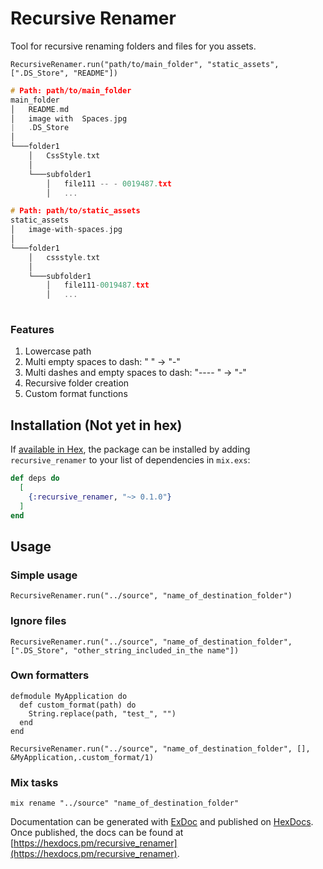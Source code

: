 # Recursive Renamer

Tool for recursive renaming folders and files for you assets. 

`RecursiveRenamer.run("path/to/main_folder", "static_assets", [".DS_Store", "README"])`
```c
# Path: path/to/main_folder
main_folder
│   README.md
│   image with  Spaces.jpg
|   .DS_Store  
│
└───folder1
    │   CssStyle.txt
    │
    └───subfolder1
        │   file111 -- - 0019487.txt
        │   ...
```    

```c
# Path: path/to/static_assets
static_assets
│   image-with-spaces.jpg  
│
└───folder1
    │   cssstyle.txt
    │
    └───subfolder1
        │   file111-0019487.txt
        │   ...
    
```

### Features
  1. Lowercase path
  2. Multi empty spaces to dash: "   " -> "-"
  3. Multi dashes and empty spaces to dash: "----   " -> "-"
  4. Recursive folder creation
  5. Custom format functions


## Installation (Not yet in hex)

If [available in Hex](https://hex.pm/docs/publish), the package can be installed
by adding `recursive_renamer` to your list of dependencies in `mix.exs`:

```elixir
def deps do
  [
    {:recursive_renamer, "~> 0.1.0"}
  ]
end
```

## Usage

### Simple usage
```
RecursiveRenamer.run("../source", "name_of_destination_folder")
```
### Ignore files
```
RecursiveRenamer.run("../source", "name_of_destination_folder", [".DS_Store", "other_string_included_in_the name"])
```

### Own formatters
```
defmodule MyApplication do
  def custom_format(path) do 
    String.replace(path, "test_", "")
  end
end

RecursiveRenamer.run("../source", "name_of_destination_folder", [], &MyApplication,.custom_format/1)
```


### Mix tasks

```
mix rename "../source" "name_of_destination_folder"
```

Documentation can be generated with [ExDoc](https://github.com/elixir-lang/ex_doc)
and published on [HexDocs](https://hexdocs.pm). Once published, the docs can
be found at [https://hexdocs.pm/recursive_renamer](https://hexdocs.pm/recursive_renamer).

